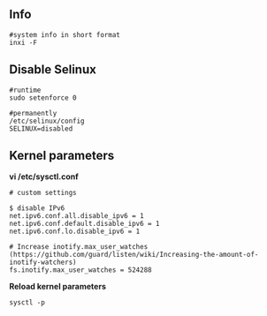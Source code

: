 ## Info

    #system info in short format
    inxi -F

## Disable Selinux
    
    #runtime
    sudo setenforce 0
    
    #permanently
    /etc/selinux/config
    SELINUX=disabled

## Kernel parameters

**vi /etc/sysctl.conf**

    # custom settings
    
    $ disable IPv6
    net.ipv6.conf.all.disable_ipv6 = 1
    net.ipv6.conf.default.disable_ipv6 = 1
    net.ipv6.conf.lo.disable_ipv6 = 1
    
    # Increase inotify.max_user_watches (https://github.com/guard/listen/wiki/Increasing-the-amount-of-inotify-watchers)   
    fs.inotify.max_user_watches = 524288

**Reload kernel parameters**

    sysctl -p
